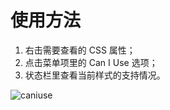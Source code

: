 ﻿# 使用方法

1. 右击需要查看的 CSS 属性；
2. 点击菜单项里的 Can I Use 选项；
3. 状态栏里查看当前样式的支持情况。

![caniuse](https://github.com/ghostcode/caniuse/assets/745181/3eb26c29-1ae8-4ce9-a3b4-7d345c716377)
